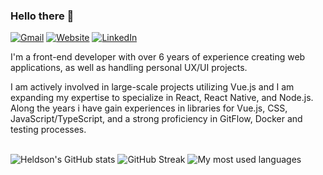 ### Hello there 👋

[![Gmail](https://img.shields.io/badge/heldsonluiz@gmail.com-informational?style=flat-square&color=EA4335&logo=gmail&logoColor=white)](malito:heldsonluiz@gmail.com) [![Website](https://img.shields.io/badge/heldsonluiz.github.io-informational?style=flat-square&color=7E4DD2&logo=git&logoColor=white)](https://heldsonluiz.github.io/) [![LinkedIn](https://img.shields.io/badge/heldsonluiz-informational?style=flat-square&&color=0A66C2&logo=linkedin&logoColor=white)](https://www.linkedin.com/in/heldsonluiz/)
<br>

I'm a front-end developer with over 6 years of experience creating web applications, as well as handling personal UX/UI projects. 

I am actively involved in large-scale projects utilizing Vue.js and I am expanding my expertise to specialize in React, React Native, and Node.js. Along the years i have gain experiences in libraries for Vue.js, CSS, JavaScript/TypeScript, and a strong proficiency in GitFlow, Docker and testing processes.
<br><br>

![Heldson's GitHub stats](https://github-readme-stats.vercel.app/api?username=heldsonluiz&show_icons=true&theme=tokyonight&hide_border=true) ![GitHub Streak](https://streak-stats.demolab.com?user=heldsonluiz&theme=tokyonight&hide_border=true&mode=weekly)
![My most used languages](https://github-readme-stats.vercel.app/api/top-langs/?username=heldsonluiz&theme=tokyonight&hide_border=true&langs_count=8&layout=compact&hide_title=true)
